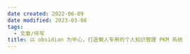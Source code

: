 ```yaml
---
date created: 2022-06-09
date modified: 2023-03-08
tags:
  - 文章/待写
title: 以 obsidian 为中心，打造懒人专用的个人知识管理 PKM 系统
---
```

